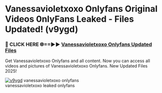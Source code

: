 # Vanessavioletxoxo Onlyfans Original Videos 0nlyFans Leaked - Files Updated! (v9ygd)

<h3>🔴 CLICK HERE 🌐==►► <a href="https://tinyurl.com/x26r9saj" rel="nofollow">Vanessavioletxoxo Onlyfans Updated Files</a></h3>

Get Vanessavioletxoxo Onlyfans and all content. Now you can access all videos and pictures of Vanessavioletxoxo Onlyfans. New Updated Files 2025!

[![v9ygd](https://i.imgur.com/LkgZPqh.gif)](https://tinyurl.com/x26r9saj)
vanessavioletxoxo onlyfans<br>
vanessavioletxoxo leaked onlyfans